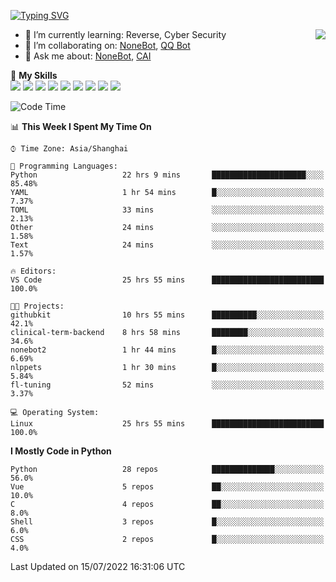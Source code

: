 [![Typing SVG](https://readme-typing-svg.herokuapp.com?size=25&duration=2500&color=8C43EA&vCenter=true&width=200&height=40&lines=Hi+there+%F0%9F%91%8B%F0%9F%8F%BB;I'm+yanyongyu)](https://git.io/typing-svg)

<a href="#">
  <img align="right" src="https://github-readme-stats.vercel.app/api?username=yanyongyu&count_private=true&show_icons=true&bg_color=15,f2f7fd,E0EAFC" />
</a>

- 🌱 I’m currently learning: Reverse, Cyber Security
- 👯 I’m collaborating on: [NoneBot](https://github.com/nonebot), [QQ Bot](https://github.com/Mrs4s/go-cqhttp)
- 💬 Ask me about: [NoneBot](https://github.com/nonebot), [CAI](https://github.com/cscs181/CAI)

🌟 **My Skills**  
![](https://img.shields.io/badge/-Python-3e74a2?style=flat-square&logo=Python&logoColor=fff)
![](https://img.shields.io/badge/-Node.js-339933?style=flat-square&logo=Node.js&logoColor=fff)
![](https://img.shields.io/badge/-Vue-4fc08d?style=flat-square&logo=Vue.js&logoColor=fff)
![](https://img.shields.io/badge/-React-2d98ce?style=flat-square&logo=React&logoColor=fff)
![](https://img.shields.io/badge/-Docker-2496ED?style=flat-square&logo=Docker&logoColor=fff)
![](https://img.shields.io/badge/-Linux-000000?style=flat-square&logo=Linux&logoColor=fff)
![](https://img.shields.io/badge/-MySQL-4479A1?style=flat-square&logo=MySQL&logoColor=fff)
![](https://img.shields.io/badge/-Redis-DC382D?style=flat-square&logo=Redis&logoColor=fff)
![](https://img.shields.io/badge/-MongoDB-47A248?style=flat-square&logo=MongoDB&logoColor=fff)

<!--START_SECTION:waka-->
![Code Time](http://img.shields.io/badge/Code%20Time-0%20secs-blue)

📊 **This Week I Spent My Time On** 

```text
⌚︎ Time Zone: Asia/Shanghai

💬 Programming Languages: 
Python                   22 hrs 9 mins       █████████████████████░░░░   85.48% 
YAML                     1 hr 54 mins        █░░░░░░░░░░░░░░░░░░░░░░░░   7.37% 
TOML                     33 mins             ░░░░░░░░░░░░░░░░░░░░░░░░░   2.13% 
Other                    24 mins             ░░░░░░░░░░░░░░░░░░░░░░░░░   1.58% 
Text                     24 mins             ░░░░░░░░░░░░░░░░░░░░░░░░░   1.57%

🔥 Editors: 
VS Code                  25 hrs 55 mins      █████████████████████████   100.0%

🐱‍💻 Projects: 
githubkit                10 hrs 55 mins      ██████████░░░░░░░░░░░░░░░   42.1% 
clinical-term-backend    8 hrs 58 mins       ████████░░░░░░░░░░░░░░░░░   34.6% 
nonebot2                 1 hr 44 mins        █░░░░░░░░░░░░░░░░░░░░░░░░   6.69% 
nlppets                  1 hr 30 mins        █░░░░░░░░░░░░░░░░░░░░░░░░   5.84% 
fl-tuning                52 mins             ░░░░░░░░░░░░░░░░░░░░░░░░░   3.37%

💻 Operating System: 
Linux                    25 hrs 55 mins      █████████████████████████   100.0%

```

**I Mostly Code in Python** 

```text
Python                   28 repos            ██████████████░░░░░░░░░░░   56.0% 
Vue                      5 repos             ██░░░░░░░░░░░░░░░░░░░░░░░   10.0% 
C                        4 repos             ██░░░░░░░░░░░░░░░░░░░░░░░   8.0% 
Shell                    3 repos             █░░░░░░░░░░░░░░░░░░░░░░░░   6.0% 
CSS                      2 repos             █░░░░░░░░░░░░░░░░░░░░░░░░   4.0%

```



 Last Updated on 15/07/2022 16:31:06 UTC
<!--END_SECTION:waka-->
